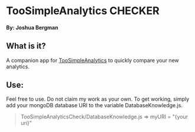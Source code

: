 # TooSimpleAnalytics CHECKER

#### By: Joshua Bergman

## What is it?

A companion app for [TooSimpleAnalytics](https://github.com/JoshBergman/TooSimpleAnalytics) to quickly compare your new analytics.

## Use:

Feel free to use. Do not claim my work as your own. To get working, simply add your mongoDB database URI to the variable DatabaseKnowledge.js.

> TooSimpleAnalyticsCheck/DatabaseKnowledge.js => myURI = "{your uri}"
